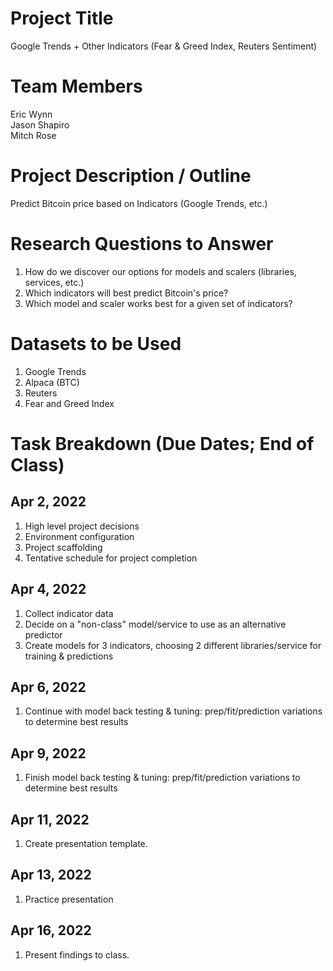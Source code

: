 # Project Title

Google Trends + Other Indicators (Fear & Greed Index, Reuters Sentiment)

# Team Members

Eric Wynn  
Jason Shapiro  
Mitch Rose

# Project Description / Outline

Predict Bitcoin price based on Indicators (Google Trends, etc.)

# Research Questions to Answer

1. How do we discover our options for models and scalers (libraries, services, etc.)
1. Which indicators will best predict Bitcoin's price?
1. Which model and scaler works best for a given set of indicators?

# Datasets to be Used

1. Google Trends
1. Alpaca (BTC)
1. Reuters
1. Fear and Greed Index

# Task Breakdown (Due Dates; End of Class)

## Apr 2, 2022

1. High level project decisions
1. Environment configuration
1. Project scaffolding
1. Tentative schedule for project completion

## Apr 4, 2022

1. Collect indicator data
1. Decide on a "non-class" model/service to use as an alternative predictor
1. Create models for 3 indicators, choosing 2 different libraries/service for training & predictions

## Apr 6, 2022

1. Continue with model back testing & tuning: prep/fit/prediction variations to determine best results

## Apr 9, 2022

1. Finish model back testing & tuning: prep/fit/prediction variations to determine best results

## Apr 11, 2022

1. Create presentation template.

## Apr 13, 2022

1. Practice presentation

## Apr 16, 2022

1. Present findings to class.
